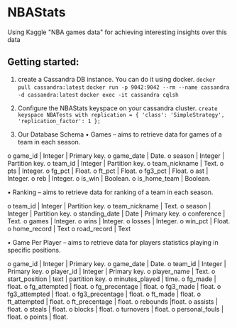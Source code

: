 # NBAStats
Using Kaggle "NBA games data" for achieving interesting insights over this data

## Getting started:
1. create a Cassandra DB instance. You can do it using docker.
    ```docker pull cassandra:latest```
    ```docker run -p 9042:9042 --rm --name cassandra -d cassandra:latest```
    ```docker exec -it cassandra cqlsh```
2. Configure the NBAStats keyspace on your cassandra cluster.
    ```create keyspace NBATests with replication = { 'class': 'SimpleStrategy', 'replication_factor': 1 };```

1.	Our Database Schema
•	Games – aims to retrieve data for games of a team in each season.
 
o	game_id | Integer | Primary key.
o	game_date | Date.
o	season | Integer | Partition key.
o	team_id | Integer | Partition key.
o	team_nickname | Text.
o	pts | Integer.
o	fg_pct | Float.
o	ft_pct | Float.
o	fg3_pct | Float.
o	ast | Integer.
o	reb | Integer.
o	is_win | Boolean.
o	is_home_team | Boolean.
 

•	Ranking – aims to retrieve data for ranking of a team in each season.
 
o	team_id | Integer | Partition key.
o	team_nickname | Text.
o	season | Integer | Partition key.
o	standing_date | Date |        Primary key.
o	conference | Text.
o	games | Integer.
o	wins | Integer.
o	losses | Integer.
o	win_pct | Float.
o	home_record | Text
o	road_record | Text
 

•	Game Per Player – aims to retrieve data for players statistics playing in specific positions.
 
o	game_id | Integer | Primary key.
o	game_date | Date.
o	team_id | Integer | Primary key.
o	player_id | Integer | Primary key.
o	player_name | Text.
o	start_position | text | partition key.
o	minutes_played | time.
o	fg_made | float.
o	fg_attempted | float.
o	fg_precentage | float.
o	fg3_made | float.
o	fg3_attempted | float.
o	fg3_precentage | float.
o	ft_made | float.
o	ft_attempted | float.
o	ft_precentage | float.
o	rebounds |float.
o	assists | float.
o	steals | float.
o	blocks | float.
o	turnovers | float.
o	personal_fouls | float.
o	points | float.


